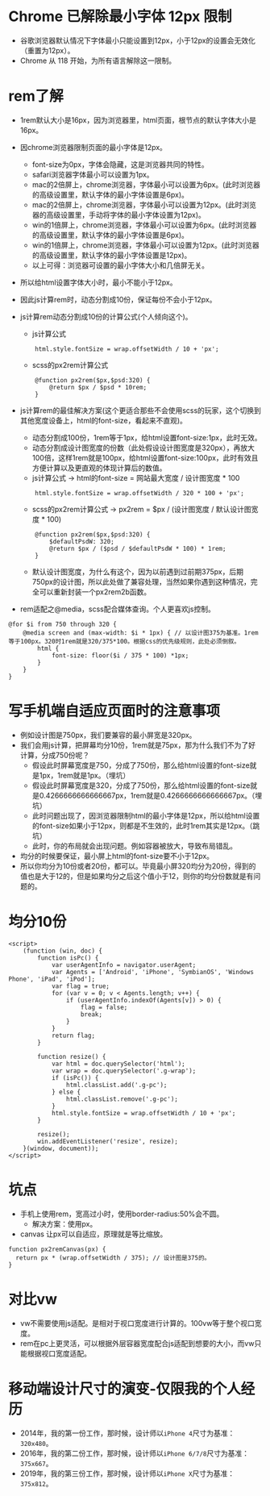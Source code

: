 # Chrome 已解除最小字体 12px 限制
* 谷歌浏览器默认情况下字体最小只能设置到12px，小于12px的设置会无效化（重置为12px）。
* Chrome 从 118 开始，为所有语言解除这一限制。

# rem了解
* 1rem默认大小是16px，因为浏览器里，html页面，根节点的默认字体大小是16px。
* 因chrome浏览器限制页面的最小字体是12px。
    - font-size为0px，字体会隐藏，这是浏览器共同的特性。
    - safari浏览器字体最小可以设置为1px。
    - mac的2倍屏上，chrome浏览器，字体最小可以设置为6px。(此时浏览器的高级设置里，默认字体的最小字体设置是6px)。
    - mac的2倍屏上，chrome浏览器，字体最小可以设置为12px。(此时浏览器的高级设置里，手动将字体的最小字体设置为12px)。
    - win的1倍屏上，chrome浏览器，字体最小可以设置为6px。(此时浏览器的高级设置里，默认字体的最小字体设置是6px)。
    - win的1倍屏上，chrome浏览器，字体最小可以设置为12px。(此时浏览器的高级设置里，默认字体的最小字体设置是12px)。
    - 以上可得：浏览器可设置的最小字体大小和几倍屏无关。
* 所以给html设置字体大小时，最小不能小于12px。
* 因此js计算rem时，动态分割成10份，保证每份不会小于12px。
* js计算rem动态分割成10份的计算公式(个人倾向这个)。
    - js计算公式
    ```
        html.style.fontSize = wrap.offsetWidth / 10 + 'px';
    ```
    - scss的px2rem计算公式
    ```
        @function px2rem($px,$psd:320) {
            @return $px / $psd * 10rem;
        }
    ```
* js计算rem的最佳解决方案(这个更适合那些不会使用scss的玩家，这个切换到其他宽度设备上，html的font-size，看起来不直观)。
    - 动态分割成100份，1rem等于1px，给html设置font-size:1px，此时无效。
    - 动态分割成设计图宽度的份数（此处假设设计图宽度是320px），再放大100倍，这样1rem就是100px，给html设置font-size:100px，此时有效且方便计算以及更直观的体现计算后的数值。
    - js计算公式 -> html的font-size = 网站最大宽度 / 设计图宽度 * 100
    ```
        html.style.fontSize = wrap.offsetWidth / 320 * 100 + 'px';
    ```
    - scss的px2rem计算公式 -> px2rem = $px / (设计图宽度 / 默认设计图宽度 * 100)
    ```
        @function px2rem($px,$psd:320) {
            $defaultPsdW: 320;
            @return $px / ($psd / $defaultPsdW * 100) * 1rem;
        }
    ```
    - 默认设计图宽度，为什么有这个，因为以前遇到过前期375px，后期750px的设计图，所以此处做了兼容处理，当然如果你遇到这种情况，完全可以重新封装一个px2rem2b函数。

* rem适配之@media，scss配合媒体查询。个人更喜欢js控制。
```
@for $i from 750 through 320 {
    @media screen and (max-width: $i * 1px) { // 以设计图375为基准。1rem等于100px。320时1rem就是320/375*100。根据css的优先级规则，此处必须倒叙。
        html {
            font-size: floor($i / 375 * 100) *1px;
        }
    }
}
```

# 写手机端自适应页面时的注意事项
* 例如设计图是750px，我们要兼容的最小屏宽是320px。
* 我们会用js计算，把屏幕均分10份，1rem就是75px，那为什么我们不为了好计算，分成750份呢？
    - 假设此时屏幕宽度是750，分成了750份，那么给html设置的font-size就是1px，1rem就是1px。（埋坑）
    - 假设此时屏幕宽度是320，分成了750份，那么给html设置的font-size就是0.4266666666666667px，1rem就是0.4266666666666667px。（埋坑）
    - 此时问题出现了，因浏览器限制html的最小字体是12px，所以给html设置的font-size如果小于12px，则都是不生效的，此时1rem其实是12px。（跳坑）
    - 此时，你的布局就会出现问题。例如容器被放大，导致布局错乱。
* 均分的时候要保证，最小屏上html的font-size要不小于12px。
* 所以你均分为10份或者20份，都可以。毕竟最小屏320均分为20份，得到的值也是大于12的，但是如果均分之后这个值小于12，则你的均分份数就是有问题的。

# 均分10份
```
<script>
    (function (win, doc) {
        function isPc() {
            var userAgentInfo = navigator.userAgent;
            var Agents = ['Android', 'iPhone', 'SymbianOS', 'Windows Phone', 'iPad', 'iPod'];
            var flag = true;
            for (var v = 0; v < Agents.length; v++) {
                if (userAgentInfo.indexOf(Agents[v]) > 0) {
                    flag = false;
                    break;
                }
            }
            return flag;
        }

        function resize() {
            var html = doc.querySelector('html');
            var wrap = doc.querySelector('.g-wrap');
            if (isPc()) {
                html.classList.add('.g-pc');
            } else {
                html.classList.remove('.g-pc');
            }
            html.style.fontSize = wrap.offsetWidth / 10 + 'px';
        }

        resize();
        win.addEventListener('resize', resize);
    }(window, document));
</script>
```

# 坑点
* 手机上使用rem，宽高过小时，使用border-radius:50%会不圆。
    - 解决方案：使用px。
* canvas 让px可以自适应，原理就是等比缩放。
```
function px2remCanvas(px) {
  return px * (wrap.offsetWidth / 375); // 设计图是375的。
}
```

# 对比vw
* vw不需要使用js适配。是相对于视口宽度进行计算的。100vw等于整个视口宽度。
* rem在pc上更灵活，可以根据外层容器宽度配合js适配到想要的大小，而vw只能根据视口宽度适配。

# 移动端设计尺寸的演变-仅限我的个人经历
* 2014年，我的第一份工作，那时候，设计师以`iPhone 4`尺寸为基准：`320x480`。
* 2016年，我的第二份工作，那时候，设计师以`iPhone 6/7/8`尺寸为基准：`375x667`。
* 2019年，我的第三份工作，那时候，设计师以`iPhone X`尺寸为基准：`375x812`。
